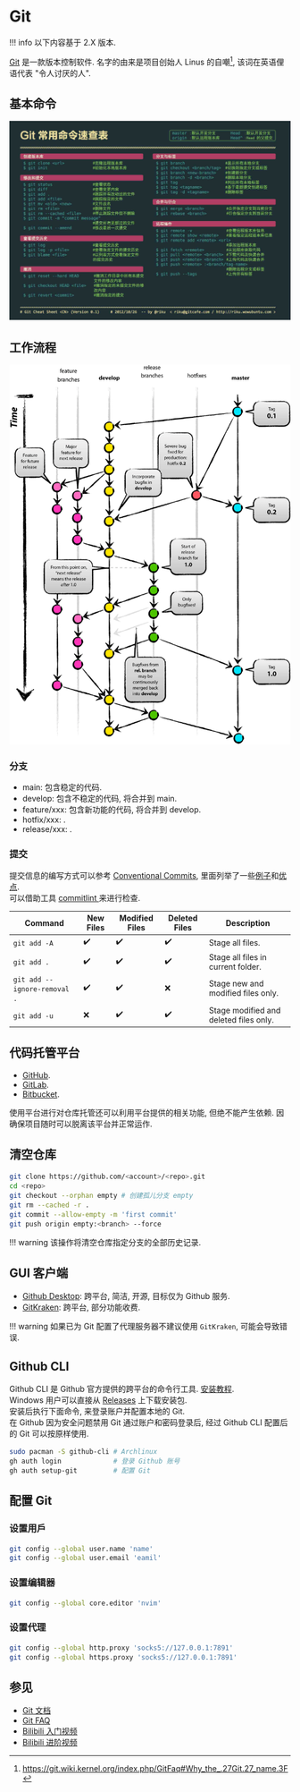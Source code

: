 # Git

!!! info
    以下内容基于 2.X 版本.  

[Git](https://git-scm.com/) 是一款版本控制软件. 名字的由来是项目创始人 Linus 的自嘲[^1], 该词在英语俚语代表 "令人讨厌的人".  

## 基本命令

![Git 常用命令速查表](assets/git_cheat_sheet.jpg)  

## 工作流程

![Git 工作流程](assets/git_flow.png)  

### 分支

- main: 包含稳定的代码.
- develop: 包含不稳定的代码, 将合并到 main.
- feature/xxx: 包含新功能的代码, 将合并到 develop.
- hotfix/xxx: .
- release/xxx: .

### 提交

提交信息的编写方式可以参考 [Conventional Commits](https://www.conventionalcommits.org/en/v1.0.0/), 里面列举了一些[例子](https://www.conventionalcommits.org/en/v1.0.0/#examples)和[优点](https://www.conventionalcommits.org/en/v1.0.0/#why-use-conventional-commits).  
可以借助工具 [commitlint
](https://github.com/conventional-changelog/commitlint) 来进行检查.  

| Command                      | New Files | Modified Files | Deleted Files | Description                            |
| ---------------------------- | --------- | -------------- | ------------- | -------------------------------------- |
| `git add -A`                 | ✔️        | ✔️             | ✔️            | Stage all files.                       |
| `git add .`                  | ✔️        | ✔️             | ✔️            | Stage all files in current folder.     |
| `git add --ignore-removal .` | ✔️        | ✔️             | ❌             | Stage new and modified files only.     |
| `git add -u`                 | ❌         | ✔️             | ✔️            | Stage modified and deleted files only. |

## 代码托管平台

- [GitHub](https://github.com/).
- [GitLab](https://about.gitlab.com/).
- [Bitbucket](https://bitbucket.org/).

使用平台进行对仓库托管还可以利用平台提供的相关功能, 但绝不能产生依赖. 因确保项目随时可以脱离该平台并正常运作.  

## 清空仓库

```sh
git clone https://github.com/<account>/<repo>.git
cd <repo>
git checkout --orphan empty # 创建孤儿分支 empty
git rm --cached -r .
git commit --allow-empty -m 'first commit'
git push origin empty:<branch> --force
```

!!! warning
    该操作将清空仓库指定分支的全部历史记录.  

## GUI 客户端

- [Github Desktop](https://desktop.github.com/): 跨平台, 简洁, 开源, 目标仅为 Github 服务.
- [GitKraken](https://www.gitkraken.com/): 跨平台, 部分功能收费.

!!! warning
    如果已为 Git 配置了代理服务器不建议使用 `GitKraken`, 可能会导致错误.

## Github CLI

Github CLI 是 Github 官方提供的跨平台的命令行工具. [安装教程](https://github.com/cli/cli#installation).  
Windows 用户可以直接从 [Releases](https://github.com/cli/cli/releases) 上下载安装包.  
安装后执行下面命令, 来登录账户并配置本地的 Git.  
在 Github 因为安全问题禁用 Git 通过账户和密码登录后, 经过 Github CLI 配置后的 Git 可以按原样使用.  

```sh
sudo pacman -S github-cli # Archlinux
gh auth login             # 登录 Github 账号
gh auth setup-git         # 配置 Git
```

## 配置 Git

### 设置用戶

```sh
git config --global user.name 'name'
git config --global user.email 'eamil'
```

### 设置编辑器

```sh
git config --global core.editor 'nvim'
```

### 设置代理

```sh
git config --global http.proxy 'socks5://127.0.0.1:7891'
git config --global https.proxy 'socks5://127.0.0.1:7891'
```

## 参见

- [Git 文档](https://git-scm.com/doc)
- [Git FAQ](https://git.wiki.kernel.org/index.php/GitFaq)
- [Bilibili 入门视频](https://www.bilibili.com/video/BV1KD4y1S7FL)
- [Bilibili 进阶视频](https://www.bilibili.com/video/BV1hA411v7qX)

[^1]: https://git.wiki.kernel.org/index.php/GitFaq#Why_the_.27Git.27_name.3F
